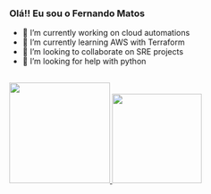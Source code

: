 ### Olá!! Eu sou o Fernando Matos

- 🔭 I’m currently working on cloud automations
- 🌱 I’m currently learning AWS with Terraform
- 👯 I’m looking to collaborate on SRE projects
- 🤔 I’m looking for help with python

##

 <div>
  <a href="https://github.com/fmatos13">
  <img height="180em" src="https://github-readme-stats.vercel.app/api?username=fmatos13&show_icons=true&theme=dracula&include_all_commits=true&count_private=true"/>
  <img height="160em" src="https://github-readme-stats.vercel.app/api/top-langs/?username=fmatos13&layout=compact&langs_count=7&theme=dracula"/>
</div>

  
  ##
 

